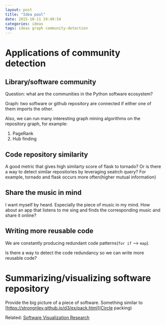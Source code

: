 ```yaml
---
layout: post
title: "Idea pool"
date: 2015-10-11 19:49:54
categories: ideas
tags: ideas graph community-detection
---
```


# Applications of community detection 

## Library/software community

Question: what are the communities in the Python software ecosystem?

Graph: two software or github repository are connected if either one of them imports the other.

Also, we can run many interesting graph mining algorithms on the repository graph, for example:

1. PageRank
2. Hub finding


## Code repository similarity

A good metric that gives high similarty score of flask to tornado? Or is there a way to detect similar repositories by leveraging seatrch query? For example, tornado and flask occurs more often(higher mutual information)

## Share the music in mind

I want myself by heard. Especially the piece of music in my mind. How about an app that listens to me sing and finds the corresponding music and share it online?


## Writing more reusable code

We are constantly producing redundant code patterns(`for if` --> `map`).

Is there a way to detect the code redundancy so we can write more reusable code?


# Summarizing/visualizing software repository

Provide the big picture of a piece of software. Something similar to [https://strongriley.github.io/d3/ex/pack.html](Circle packing)

Related: [Software Visualization Research](http://vidi.cs.ucdavis.edu/research/softvis)
